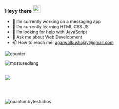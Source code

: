 ### Heyy there <img src="https://media.giphy.com/media/hvRJCLFzcasrR4ia7z/giphy.gif" width="25px">
- 🔭 I’m currently working on a messaging app
- 🌱 I’m currently learning HTML CSS JS
- 🤔 I’m looking for help with JavaScript
- 💬 Ask me about Web Development
- 📫 How to reach me: agarwalkushajay@gmail.com

![counter](https://ent3iam7i9zc84p.m.pipedream.net/)

<p>
<img align="left" src="https://github-readme-stats.vercel.app/api/top-langs?username=kushhhh-sh&show_icons=true&locale=en&layout=compact" alt="mostusedlang" />
</p>
<br><br>
<p>
<img align="center" src="https://github-readme-stats.vercel.app/api?username=kushhhh-sh&show_icons=true&locale=en" />
</p>
<br><br>
<p>
<img align="center" src="https://github-readme-streak-stats.herokuapp.com/?user=kushhhh-sh&" alt="quantumbytestudios" />
</p>
<!--
**Kush4077/Kush4077** is a ✨ _special_ ✨ repository because its `README.md` (this file) appears on your GitHub profile.

Here are some ideas to get you started:

- 👯 I’m looking to collaborate on 
- 😄 Pronouns: ...
- ⚡ Fun fact: ...
-->
